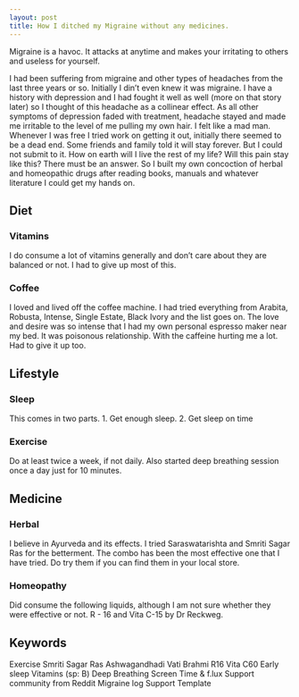 ```yaml
---
layout: post
title: How I ditched my Migraine without any medicines.
---
```


Migraine is a havoc. It attacks at anytime and makes your irritating to others and useless for yourself. 

I had been  suffering from migraine and other types of headaches from the last three years or so. Initially I din’t even knew it was migraine. I have a history with depression and I had fought it well as well (more on that story later)  so I  thought of this headache as a collinear effect. As all other symptoms of depression faded with treatment, headache stayed and made me irritable to the level of me pulling my own hair. I felt like a mad man. 
Whenever I was free I tried work on getting it out, initially there seemed to be a dead end. Some friends and family told it will stay forever.  But I could not submit to it. How on earth will I live the rest of my life? Will this pain stay like this? There must be an answer.
So I built my own concoction of herbal and homeopathic drugs after reading books, manuals and whatever literature I could get my hands on. 

## Diet
### Vitamins
I do consume a lot of vitamins generally and don’t care about they are balanced or not. I had to give up most of this.  
### Coffee
I loved and lived off the coffee machine. I had tried everything from Arabita, Robusta, Intense, Single Estate, Black Ivory and the list goes on. The love and desire was so intense that I had my own personal espresso maker near my bed. It was poisonous relationship. With the caffeine hurting me a lot. Had to give it up too.

## Lifestyle
### Sleep
This comes in two parts. 1. Get enough sleep. 2. Get sleep on time
### Exercise 
Do at least twice a week, if not daily.  Also started deep breathing session once a day just for 10 minutes. 


## Medicine
### Herbal
I believe in Ayurveda and its effects. I tried Saraswatarishta and Smriti Sagar Ras for the betterment. The combo has been the most effective one that I have tried. Do try them if you can find them in your local store.

### Homeopathy
Did consume the following liquids, although I am not sure whether they were effective or not.  R - 16 and Vita C-15 by Dr Reckweg. 

## Keywords
Exercise
Smriti Sagar Ras
Ashwagandhadi Vati
Brahmi 
R16
Vita C60
Early sleep
Vitamins (sp: B)
Deep Breathing
Screen Time & f.lux
Support community from Reddit
	Migraine log
	Support Template

 

